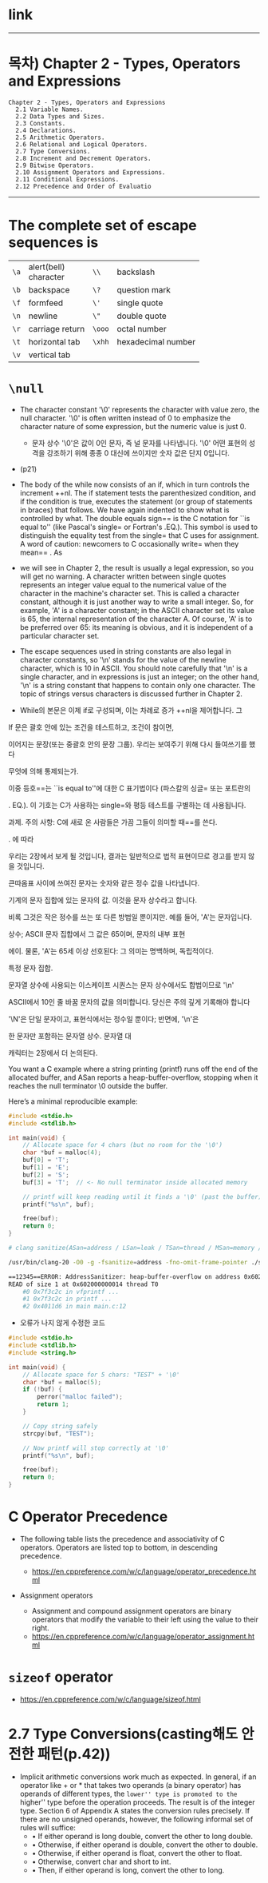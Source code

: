 # link

<hr />

# 목차) Chapter 2 - Types, Operators and Expressions

```
Chapter 2 - Types, Operators and Expressions
  2.1 Variable Names.
  2.2 Data Types and Sizes.
  2.3 Constants.
  2.4 Declarations.
  2.5 Arithmetic Operators.
  2.6 Relational and Logical Operators.
  2.7 Type Conversions.
  2.8 Increment and Decrement Operators.
  2.9 Bitwise Operators.
  2.10 Assignment Operators and Expressions.
  2.11 Conditional Expressions.
  2.12 Precedence and Order of Evaluatio
```

<hr />

# The complete set of escape sequences is

|||||
|-|-|-|-|
|`\a`|alert(bell)<br />character|`\\`|backslash|
|`\b`|backspace|`\?`|question mark|
|`\f`|formfeed|`\'`|single quote|
|`\n`|newline|`\"`|double quote|
|`\r`|carriage return|`\ooo`|octal number|
|`\t`|horizontal tab|`\xhh`|hexadecimal number|
|`\v`|vertical tab|||

# `\null`

- The character constant '\0' represents the character with value zero, the null character. '\0'
is often written instead of 0 to emphasize the character nature of some expression, but the
numeric value is just 0.
  - 문자 상수 '\\0'은 값이 0인 문자, 즉 널 문자를 나타냅니다. '\\0'
어떤 표현의 성격을 강조하기 위해 종종 0 대신에 쓰이지만
숫자 값은 단지 0입니다.

- (p21)
- The body of the while now consists of an if, which in turn controls the increment ++nl. The
if statement tests the parenthesized condition, and if the condition is true, executes the
statement (or group of statements in braces) that follows. We have again indented to show
what is controlled by what.
The double equals sign== is the C notation for ``is equal to'' (like Pascal's single= or Fortran's
.EQ.). This symbol is used to distinguish the equality test from the single= that C uses for
assignment. A word of caution: newcomers to C occasionally write= when they mean==
. As
- we will see in Chapter 2, the result is usually a legal expression, so you will get no warning.
A character written between single quotes represents an integer value equal to the numerical
value of the character in the machine's character set. This is called a character constant,
although it is just another way to write a small integer. So, for example, 'A' is a character
constant; in the ASCII character set its value is 65, the internal representation of the character
A. Of course, 'A' is to be preferred over 65: its meaning is obvious, and it is independent of a
particular character set.
- The escape sequences used in string constants are also legal in character constants, so '\n'
stands for the value of the newline character, which is 10 in ASCII. You should note carefully
that '\n' is a single character, and in expressions is just an integer; on the other hand, '\n' is
a string constant that happens to contain only one character. The topic of strings versus
characters is discussed further in Chapter 2.
- While의 본문은 이제 if로 구성되며, 이는 차례로 증가 ++nl을 제어합니다. 그

If 문은 괄호 안에 있는 조건을 테스트하고, 조건이 참이면,

이어지는 문장(또는 중괄호 안의 문장 그룹). 우리는 보여주기 위해 다시 들여쓰기를 했다

무엇에 의해 통제되는가.

이중 등호==는 ``is equal to''에 대한 C 표기법이다 (파스칼의 싱글= 또는 포트란의

. EQ.). 이 기호는 C가 사용하는 single=와 평등 테스트를 구별하는 데 사용됩니다.

과제. 주의 사항: C에 새로 온 사람들은 가끔 그들이 의미할 때==를 쓴다.

. 에 따라

우리는 2장에서 보게 될 것입니다, 결과는 일반적으로 법적 표현이므로 경고를 받지 않을 것입니다.

큰따옴표 사이에 쓰여진 문자는 숫자와 같은 정수 값을 나타냅니다.

기계의 문자 집합에 있는 문자의 값. 이것을 문자 상수라고 합니다.

비록 그것은 작은 정수를 쓰는 또 다른 방법일 뿐이지만. 예를 들어, 'A'는 문자입니다.

상수; ASCII 문자 집합에서 그 값은 65이며, 문자의 내부 표현

에이. 물론, 'A'는 65세 이상 선호된다: 그 의미는 명백하며, 독립적이다.

특정 문자 집합.

문자열 상수에 사용되는 이스케이프 시퀀스는 문자 상수에서도 합법이므로 '\n'

ASCII에서 10인 줄 바꿈 문자의 값을 의미합니다. 당신은 주의 깊게 기록해야 합니다

'\N'은 단일 문자이고, 표현식에서는 정수일 뿐이다; 반면에, '\n'은

한 문자만 포함하는 문자열 상수. 문자열 대

캐릭터는 2장에서 더 논의된다.

You want a C example where a string printing (printf) runs off the end of the allocated buffer, and ASan reports a heap-buffer-overflow, stopping when it reaches the null terminator \0 outside the buffer.

Here’s a minimal reproducible example:


```c
#include <stdio.h>
#include <stdlib.h>

int main(void) {
    // Allocate space for 4 chars (but no room for the '\0')
    char *buf = malloc(4);
    buf[0] = 'T';
    buf[1] = 'E';
    buf[2] = 'S';
    buf[3] = 'T';  // <- No null terminator inside allocated memory

    // printf will keep reading until it finds a '\0' (past the buffer)
    printf("%s\n", buf);

    free(buf);
    return 0;
}
```


```bash
# clang sanitize(ASan=address / LSan=leak / TSan=thread / MSan=memory / UBSan=undefined)

/usr/bin/clang-20 -O0 -g -fsanitize=address -fno-omit-frame-pointer ./src/main.c

==12345==ERROR: AddressSanitizer: heap-buffer-overflow on address 0x602000000014
READ of size 1 at 0x602000000014 thread T0
    #0 0x7f3c2c in vfprintf ...
    #1 0x7f3c2c in printf ...
    #2 0x4011d6 in main main.c:12
```

- 오류가 나지 않게 수정한 코드

```c
#include <stdio.h>
#include <stdlib.h>
#include <string.h>

int main(void) {
    // Allocate space for 5 chars: "TEST" + '\0'
    char *buf = malloc(5);
    if (!buf) {
        perror("malloc failed");
        return 1;
    }

    // Copy string safely
    strcpy(buf, "TEST");

    // Now printf will stop correctly at '\0'
    printf("%s\n", buf);

    free(buf);
    return 0;
}
```

# C Operator Precedence
- The following table lists the precedence and associativity of C operators. Operators are listed top to bottom, in descending precedence.
  - https://en.cppreference.com/w/c/language/operator_precedence.html

- Assignment operators
  - Assignment and compound assignment operators are binary operators that modify the variable to their left using the value to their right.
  - https://en.cppreference.com/w/c/language/operator_assignment.html

# `sizeof` operator
- https://en.cppreference.com/w/c/language/sizeof.html

# 2.7 Type Conversions(casting해도 안전한 패턴(p.42))
- Implicit arithmetic conversions work much as expected. In general, if an operator like + or *
that takes two operands (a binary operator) has operands of different types, the ``lower'' type is
promoted to the ``higher'' type before the operation proceeds. The result is of the integer type.
Section 6 of Appendix A states the conversion rules precisely. If there are no unsigned
operands, however, the following informal set of rules will suffice:
  - • If either operand is long double, convert the other to long double.
  - • Otherwise, if either operand is double, convert the other to double.
  - • Otherwise, if either operand is float, convert the other to float.
  - • Otherwise, convert char and short to int.
  - • Then, if either operand is long, convert the other to long.